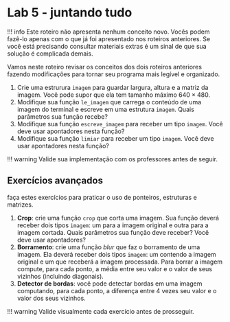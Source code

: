 # Lab 5 - juntando tudo

!!! info
    Este roteiro não apresenta nenhum conceito novo. Vocês podem fazê-lo apenas com o que já foi apresentado nos roteiros anteriores. Se você está precisando consultar materiais extras é um sinal de que sua solução é complicada demais. 

Vamos neste roteiro revisar os conceitos dos dois roteiros anteriores fazendo modificações para tornar seu programa mais legível e organizado. 

1. Crie uma estrurura `imagem` para guardar largura, altura e a matriz da imagem. Você pode supor que ela tem tamanho máximo $640\times 480$. 
1. Modifique sua função `le_imagem` que carrega o conteúdo de uma imagem do terminal e escreve em uma estrutura `imagem`. Quais parâmetros sua função recebe?
1. Modifique sua função `escreve_imagem` para receber um tipo `imagem`. Você deve usar apontadores nesta função?
1. Modifique sua função `limiar` para receber um tipo `imagem`. Você deve usar apontadores nesta função?

!!! warning 
    Valide sua implementação com os professores antes de seguir. 

## Exercícios avançados

faça estes exercícios para praticar o uso de ponteiros, estruturas e matrizes.

1. **Crop**: crie uma função `crop` que corta uma imagem. Sua função deverá receber dois tipos `imagem`: um para a imagem original e outra para a imagem cortada. Quais parâmetros sua função deve receber? Você deve usar apontadores?
1. **Borramento**: crie uma função *blur* que faz o borramento de uma imagem. Ela deverá receber dois tipos `imagem`: um contendo a imagem original e um que receberá a imagem processada. Para borrar a imagem compute, para cada ponto, a média entre seu valor e o valor de seus vizinhos (incluindo diagonais).
1. **Detector de bordas**: você pode detectar bordas em uma imagem computando, para cada ponto, a diferença entre 4 vezes seu valor e o valor dos seus vizinhos. 

!!! warning
    Valide visualmente cada exercício antes de prosseguir. 
